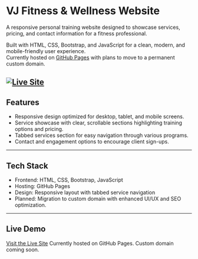 # VJ Fitness & Wellness Website

A responsive personal training website designed to showcase services, pricing, and contact information for a fitness professional.

Built with HTML, CSS, Bootstrap, and JavaScript for a clean, modern, and mobile-friendly user experience.  
Currently hosted on [GitHub Pages]([[https://jonalo1110.github.io/VJFitness](https://jonalo1110.github.io/VJ-Fitness/)](https://jonalo1110.github.io/VJ-Fitness/)) with plans to move to a permanent custom domain.

[![Live Site]([Live_Demo-Visit_Site-blue)]([https://jonalo1110.github.io/VJFitness](https://jonalo1110.github.io/VJ-Fitness/)](https://jonalo1110.github.io/VJ-Fitness/))
---

## Features
- Responsive design optimized for desktop, tablet, and mobile screens.  
- Service showcase with clear, scrollable sections highlighting training options and pricing.  
- Tabbed services section for easy navigation through various programs.  
- Contact and engagement options to encourage client sign-ups.

---

## Tech Stack
- Frontend: HTML, CSS, Bootstrap, JavaScript  
- Hosting: GitHub Pages  
- Design: Responsive layout with tabbed service navigation  
- Planned: Migration to custom domain with enhanced UI/UX and SEO optimization.

---

## Live Demo
[Visit the Live Site]([https://jonalo1110.github.io/VJFitness](https://jonalo1110.github.io/VJ-Fitness/))  
Currently hosted on GitHub Pages. Custom domain coming soon.
